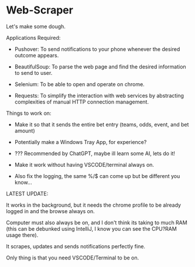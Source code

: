 # Web-Scraper

Let's make some dough.

Applications Required:

- Pushover: To send notifications to your phone whenever the desired outcome appears.

- BeautifulSoup: To parse the web page and find the desired information to send to user.

- Selenium: To be able to open and operate on chrome. 

- Requests: To simplify the interaction with web services by abstracting complexities of manual HTTP connection management.


Things to work on:

- Make it so that it sends the entire bet entry (teams, odds, event, and bet amount)

- Potentially make a Windows Tray App, for experience?

- <Add AI-based alert filters> ??? Recommended by ChatGPT, maybe ill learn some AI, lets do it!

- Make it work without having VSCODE/terminal always on.

- Also fix the logging, the same %/$ can come up but be different you know...


LATEST UPDATE:

It works in the background, but it needs the chrome profile to be already logged in and the browse always on.

Computer must also always be on, and I don't think its taking to much RAM (this can be debunked using IntelliJ, I know you can see the CPU?RAM usage there).

It scrapes, updates and sends notifications perfectly fine.

Only thing is that you need VSCODE/Terminal to be on.